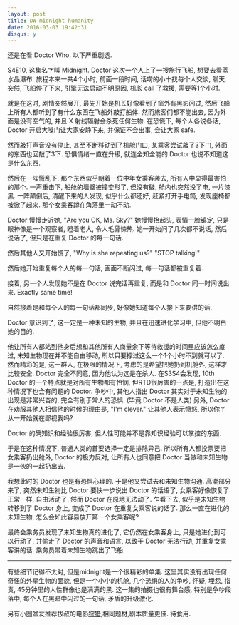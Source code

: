 ```yaml
---
layout: post
title: DW-midnight humanity
date: 2016-03-03 19:42:31
disqus: y
---
```


还是在看 Doctor Who. 以下严重剧透.

S4E10, 这集名字叫 Midnight. Doctor 这次一个人上了一搜旅行飞船, 想要去看蓝水晶瀑布.
旅程本来一共4个小时, 前面一段时间, 话唠的小十找每个人交谈, 聊天.
突然, 飞船停了下来, 引擎无法启动不明原因, 机长 call 了救援, 需要等1个小时.

就是在这时, 剧情突然展开, 最先开始是机长好像看到了窗外有黑影闪过,
然后飞船上所有人都听到了有什么东西在飞船外敲打船体. 然而旅客们都不能出去, 因为外面是没有空气的,
并且 X 射线辐射会杀死任何生物. 在恐慌下, 每个人各说各话, Doctor 开启大嗓门让大家安静下来,
并保证不会出事, 会让大家 safe.

然而敲打声音没有停止, 甚至不断移动到了机舱门口, 某乘客尝试敲了3下门, 外面的东西也回敲了3下.
恐惧情绪一直在升级, 就连全知全能的 Doctor 也说不知道这是什么东西.

然后在一阵慌乱下, 那个东西似乎朝着一位中年女乘客袭去, 所有人中显得最害怕的那个. 一声重击下,
船舱的墙壁被撞变形了, 但没有破, 舱内也突然没了电, 一片漆黑.
一阵颠倒后, 清醒下来的人发现, 似乎什么都还好, 赶紧打开手电筒, 发现座椅都被掀了起来.
那个女乘客蹲在角落里一动不动.

Doctor 慢慢走近她, "Are you OK, Ms. Sky?"
她慢慢抬起头, 表情一脸镇定, 只是眼神像是一个观察者, 瞪着老大, 令人毛骨悚热.
她一开始问了几次都不说话, 然后说话了, 但只是在重复 Doctor 的每一句话.

然后其他人又开始慌了, "Why is she repeating us?" "STOP talking!"

然后她开始重复每个人的每一句话, 画面不断闪过, 每一句话都被重复着.

接着, 另一个人发现她不是在 Doctor 说完话再重复, 而是和 Doctor 同一时间说出来. Exactly same time!

自然接着是和每个人的每一句话都同步, 好像她知道每个人接下来要讲的话.

Doctor 意识到了, 这一定是一种未知的生物, 并且在迅速进化学习中, 但他不明白她的目的.

他让所有人都站到他身后想和其他所有人商量余下等待救援的时间里应该怎么度过, 未知生物现在并不能自由移动,
所以只要撑过这么一个1个小时不到就可以了. 然而精彩的是, 这一群人, 在极限的情况下,
考虑的是希望把她扔到机舱外, 这样才比较安全. Doctor 完全不同意, 因为他认为这是在杀人.
在S3S4会发现, 10th Doctor 的一个特点就是对所有生物都有怜悯, 但RTD很厉害的一点是,
打造出在这种情况下也会有问题的 Doctor. 争吵中, 其他人指出 Doctor 其实对于未知生物的出现是非常兴奋的,
完全有别于常人的恐惧. (毕竟 Doctor 不是人类)
另外, Doctor 在劝服其他人相信他的时候的理由是, "I'm clever." 让其他人表示愤怒, 所以你丫从一开始就在鄙视我吗?

Doctor 的确知识和经验很厉害, 但人性可能并不是靠知识经验可以掌控的东西.

于是在这种情况下, 普通人类的首要选择一定是排除异己.
所以所有人都投票要把女乘客扔出舱外, Doctor 的极力反对, 让所有人也同意把 Doctor 当做和未知生物是一伙的一起扔出去.

我想此时的 Doctor 也是有恐惧心理的. 于是他又尝试去和未知生物沟通.
高潮部分来了, 突然未知生物比 Doctor 要快一步说出 Doctor 的话语了, 女乘客好像恢复了正常一样, 自由活动了.
然而 Doctor 在原地无法动了. 乍看下去, 似乎是未知生物转移到了 Doctor 身上, 变成了 Doctor 在重复女乘客说的话了.
那么一直在进化的未知生物, 怎么会如此容易放开第一个女乘客呢?

最终会乘务员发现了未知生物真的进化了, 它仍然在女乘客身上, 只是她进化到可以行动了, 并偷走了 Doctor 的声音和语言,
以致于 Doctor 无法行动, 并重复女乘客讲的话. 乘务员带着未知生物跳出了飞船.

---

有些细节记得不太对, 但是midnight是一个很精彩的单集. 这里其实没有出现任何奇怪的外星生物的面貌, 但是一个小小的机舱,
几个恐惧的人的争吵, 怀疑, 埋怨, 指责, 45分钟里的人性群像也是满满的黑.
这一集的拍摄也很有舞台感, 特别是争吵段落中, 每个人在黑暗中闪过的一句话, 矛盾的升级激化.

另有小圈盆友推荐拔叔的电影[狩猎](https://movie.douban.com/subject/6985810/),相同题材,剧本质量更佳.
待食用.

